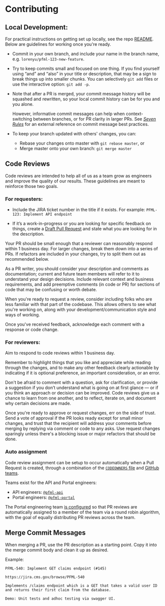 # Contributing

## Local Development:

For practical instructions on getting set up locally, see the repo [README](../README.md). Below are guidelines for working once you're ready.

- Commit in your own branch, and include your name in the branch name, e.g. `lorenyu/pfml-123-new-feature`.

- Try to keep commits small and focused on one thing. If you find yourself using “and” and “also” in your title or description, that may be a sign to break things up into smaller chunks. You can selectively `git add` files or use the interactive option: `git add -p`.

- Note that after a PR is merged, your commit message history will be squashed and rewritten, so your local commit history can be for you and you alone.

  However, informative commit messages can help when context-switching between branches, or for PR clarity in larger PRs. See _[Seven Rules](https://chris.beams.io/posts/git-commit/#seven-rules)_ for an external reference on commit message best practices.

- To keep your branch updated with others' changes, you can:
  - Rebase your changes onto master with `git rebase master`, or
  - Merge master onto your own branch: `git merge master`

## Code Reviews

Code reviews are intended to help all of us as a team grow as engineers and improve the quality of our results. These guidelines are meant to reinforce those two goals.

### For requesters:

- Include the JIRA ticket number in the title if it exists. For example: `PFML-123: Implement API endpoint`

- If it’s a work-in-progress or you are looking for specific feedback on things, create a [Draft Pull Request](https://help.github.com/en/github/collaborating-with-issues-and-pull-requests/about-pull-requests#draft-pull-requests) and state what you are looking for in the description.

Your PR should be small enough that a reviewer can reasonably respond within 1 business day. For larger changes, break them down into a series of PRs. If refactors are included in your changes, try to split them out as recommended below.

As a PR writer, you should consider your description and comments as documentation; current and future team members will refer to it to understand your design decisions. Include relevant context and business requirements, and add preemptive comments (in code or PR) for sections of code that may be confusing or worth debate.

When you're ready to request a review, consider including folks who are less familiar with that part of the codebase. This allows others to see what you're working on, along with your development/communication style and ways of working.

Once you've received feedback, acknowledge each comment with a response or code change.

### For reviewers:

Aim to respond to code reviews within 1 business day.

Remember to highlight things that you like and appreciate while reading through the changes, and to make any other feedback clearly actionable by indicating if it is optional preference, an important consideration, or an error.

Don't be afraid to comment with a question, ask for clarification, or provide a suggestion if you don’t understand what is going on at first glance — or if you think an approach or decision can be improved. Code reviews give us a chance to learn from one another, and to reflect, iterate on, and document why certain decisions are made.

Once you're ready to approve or request changes, err on the side of trust. Send a vote of approval if the PR looks ready except for small minor changes, and trust that the recipient will address your comments before merging by replying via comment or code to any asks. Use request changes sparingly unless there's a blocking issue or major refactors that should be done.

### Auto assignment

Code review assignment can be setup to occur automatically when a Pull Request is created, through a combination of the [`CODEOWNERS` file](../.github/CODEOWNERS) and [GitHub teams](https://help.github.com/en/github/setting-up-and-managing-organizations-and-teams/organizing-members-into-teams).

Teams exist for the API and Portal engineers:

- API engineers: [`@pfml-api`](https://github.com/orgs/EOLWD/teams/pfml-api)
- Portal engineers: [`@pfml-portal`](https://github.com/orgs/EOLWD/teams/pfml-portal)

The Portal engineering team [is configured](https://github.com/orgs/EOLWD/teams/pfml-portal/edit/review_assignment) so that PR reviews are automatically assigned to a member of the team via a round robin algorithm, with the goal of equally distributing PR reviews across the team.

## Merge Commit Messages

When merging a PR, use the PR description as a starting point. Copy it into the merge commit body and clean it up as desired.

Example:

    PFML-540: Implement GET claims endpoint (#145)

    https://jira.cms.gov/browse/PFML-540

    Implements /claims endpoint which is a GET that takes a valid user ID and returns their first claim from the database.

    Demo: Unit tests and adhoc testing via swagger UI.
